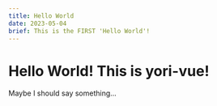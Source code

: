 ```yaml
---
title: Hello World
date: 2023-05-04
brief: This is the FIRST 'Hello World'!
---
```


# Hello World! This is yori-vue!

Maybe I should say something...